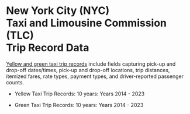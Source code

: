 # New York City (NYC) </br> Taxi and Limousine Commission (TLC) <br> Trip Record Data

[Yellow and green taxi trip 
records](https://www.nyc.gov/site/tlc/about/tlc-trip-record-data.page) 
include fields capturing pick-up and drop-off 
dates/times, pick-up and drop-off locations, 
trip distances, itemized fares, rate types, 
payment types, and driver-reported passenger 
counts. 


* Yellow Taxi Trip Records: 10 years: Years 2014 - 2023

* Green Taxi Trip Records: 10 years: Years 2014 - 2023

